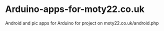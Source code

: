 # Arduino-apps-for-moty22.co.uk
Android and pic apps for Arduino for project on moty22.co.uk/android.php
